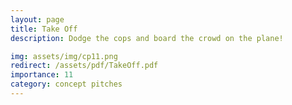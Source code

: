 ```yaml
---
layout: page
title: Take Off
description: Dodge the cops and board the crowd on the plane!

img: assets/img/cp11.png
redirect: /assets/pdf/TakeOff.pdf
importance: 11
category: concept pitches
---
```


